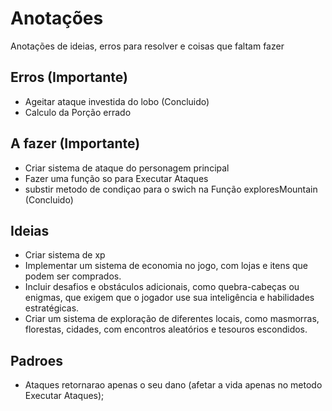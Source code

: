 # Anotações

Anotações de ideias, erros para resolver e coisas que faltam fazer

## Erros (Importante)

- Ageitar ataque investida do lobo (Concluido)
- Calculo da Porção errado

## A fazer (Importante)

- Criar sistema de ataque do personagem principal
- Fazer uma função so para Executar Ataques
- substir metodo de condiçao para o swich na Função exploresMountain (Concluido)

## Ideias

- Criar sistema de xp
- Implementar um sistema de economia no jogo, com lojas e itens que podem ser comprados.
- Incluir desafios e obstáculos adicionais, como quebra-cabeças ou enigmas, que exigem que o jogador use sua inteligência e habilidades estratégicas.
- Criar um sistema de exploração de diferentes locais, como masmorras, florestas, cidades, com encontros aleatórios e tesouros escondidos.

## Padroes 

- Ataques retornarao apenas o seu dano (afetar a vida apenas no metodo Executar Ataques);